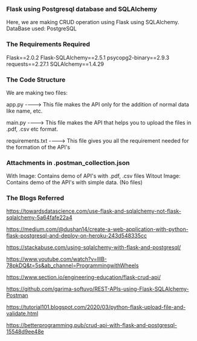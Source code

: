 ### Flask using Postgresql database and SQLAlchemy

Here, we are making CRUD operation using Flask using SQLAlchemy. 
DataBase used: PostgreSQL
### The Requirements Required

Flask==2.0.2
Flask-SQLAlchemy==2.5.1
psycopg2-binary==2.9.3
requests==2.27.1
SQLAlchemy==1.4.29

### The Code Structure
We are making two files:

app.py ----> This file makes the API only for the addition of normal data like name, etc. 
             
main.py ----> This file makes the API that helps you to upload the files in .pdf, .csv etc format.

requirements.txt ----> This file gives you all the requirement needed for the formation of the API's

### Attachments in .postman_collection.json

With Image: Contains demo of API's with .pdf, .csv files 
Witout Image: Contains demo of the API's with simple data. (No files)

### The Blogs Referred

https://towardsdatascience.com/use-flask-and-sqlalchemy-not-flask-sqlalchemy-5a64fafe22a4 

https://medium.com/@dushan14/create-a-web-application-with-python-flask-postgresql-and-deploy-on-heroku-243d548335cc

https://stackabuse.com/using-sqlalchemy-with-flask-and-postgresql/

https://www.youtube.com/watch?v=lllB-78pkDQ&t=5s&ab_channel=ProgrammingwithWheels

https://www.section.io/engineering-education/flask-crud-api/

https://github.com/garima-softuvo/REST-APIs-using-Flask-SQLAlchemy-Postman

https://tutorial101.blogspot.com/2020/03/python-flask-upload-file-and-validate.html

https://betterprogramming.pub/crud-api-with-flask-and-postgresql-15548d9ee48e
